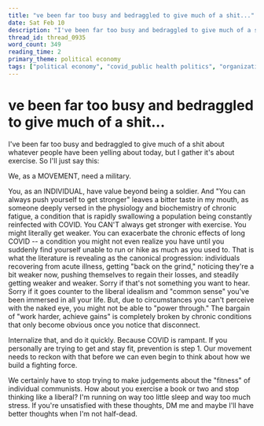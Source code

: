 ```yaml
---
title: "ve been far too busy and bedraggled to give much of a shit..."
date: Sat Feb 10
description: "I've been far too busy and bedraggled to give much of a shit about whatever people have been yelling about today, but I gather it's about exercise."
thread_id: thread_0935
word_count: 349
reading_time: 2
primary_theme: political economy
tags: ["political economy", "covid_public health politics", "organizational theory"]
---
```


# ve been far too busy and bedraggled to give much of a shit...

I've been far too busy and bedraggled to give much of a shit about whatever people have been yelling about today, but I gather it's about exercise. So I'll just say this:

We, as a MOVEMENT, need a military.

You, as an INDIVIDUAL, have value beyond being a soldier. And "You can always push yourself to get stronger" leaves a bitter taste in my mouth, as someone deeply versed in the physiology and biochemistry of chronic fatigue, a condition that is rapidly swallowing a population being constantly reinfected with COVID. You CAN'T always get stronger with exercise. You might literally get weaker. You can exacerbate the chronic effects of long COVID -- a condition you might not even realize you have until you suddenly find yourself unable to run or hike as much as you used to. That is what the literature is revealing  as the canonical progression: individuals recovering from acute illness, getting "back on the grind," noticing they're a bit weaker now, pushing themselves to regain their losses, and steadily getting weaker and weaker. Sorry if that's not something you want to hear. Sorry if it goes counter to the liberal idealism and "common sense" you've been immersed in all your life. But, due to circumstances you can't perceive with the naked eye, you might not be able to "power through." The bargain of "work harder, achieve gains" is completely broken by chronic conditions that only become obvious once you notice that disconnect.

Internalize that, and do it quickly. Because COVID is rampant. If you personally are trying to get and stay fit, prevention is step 1. Our movement needs to reckon with that before we can even begin to think about how we build a fighting force.

We certainly have to stop trying to make judgements about the "fitness" of individual communists. How about you exercise a book or two and stop thinking like a liberal? I'm running on way too little sleep and way too much stress. If you're unsatisfied with these thoughts, DM me and maybe I'll have better thoughts when I'm not half-dead.